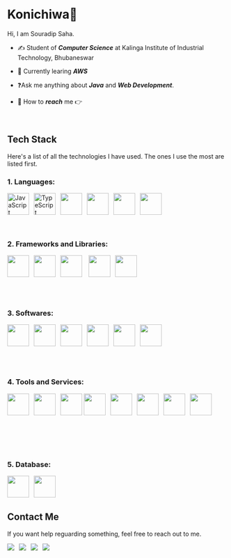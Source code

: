 <p>&nbsp;<p>

# **Konichiwa**👋

Hi, I am Souradip Saha.

- ✍️ Student of **_Computer Science_** at Kalinga Institute of Industrial Technology, Bhubaneswar

- 🔭 Currently learing **_AWS_**

- ❓Ask me anything about **_Java_** and **_Web Development_**.

- 📨 How to **_reach_** me 👉 

<p>&nbsp;</p>

## **Tech Stack**

Here's a list of all the technologies I have used. The ones I use the most are listed first.

### **1. Languages:**
<p>
<img height="50" src="https://cdn.jsdelivr.net/gh/devicons/devicon/icons/javascript/javascript-original.svg" alt="JavaScript" />&ensp;
<img height="50" src="https://cdn.jsdelivr.net/gh/devicons/devicon/icons/typescript/typescript-original.svg" alt="TypeScript" />&ensp;
<img height="50" src="https://cdn.jsdelivr.net/gh/devicons/devicon@latest/icons/html5/html5-original.svg" />&ensp;         
<img height="50" src="https://cdn.jsdelivr.net/gh/devicons/devicon@latest/icons/css3/css3-original.svg" />&ensp;  
<img height="50" src="https://cdn.jsdelivr.net/gh/devicons/devicon@latest/icons/c/c-original.svg" />&ensp;  
<img height="50" src="https://cdn.jsdelivr.net/gh/devicons/devicon/icons/java/java-original.svg" />&ensp;          
</p>&ensp;

### **2. Frameworks and Libraries:**

<p>
<img height="50" src="https://cdn.jsdelivr.net/gh/devicons/devicon/icons/react/react-original.svg" />&ensp;
<img height="50" src="https://cdn.jsdelivr.net/gh/devicons/devicon@latest/icons/tailwindcss/tailwindcss-original.svg" />&ensp;   
<img height="50" src="https://cdn.jsdelivr.net/gh/devicons/devicon@latest/icons/nextjs/nextjs-original.svg" /> &ensp;       
<img height="50" src="https://cdn.jsdelivr.net/gh/devicons/devicon/icons/nodejs/nodejs-original.svg" />&ensp;    
<i class="devicon-express-original"></i>             
<img height="50" src="https://cdn.jsdelivr.net/gh/devicons/devicon@latest/icons/redux/redux-original.svg" />&ensp;     
</p>

###### &nbsp;

### **3. Softwares:**

<p>
<img height="50" src="https://cdn.jsdelivr.net/gh/devicons/devicon/icons/vscode/vscode-original.svg"/>&ensp;
<img height="50" src="https://cdn.jsdelivr.net/gh/devicons/devicon@latest/icons/webstorm/webstorm-original.svg" />&ensp;        
<img height="50" src="https://cdn.jsdelivr.net/gh/devicons/devicon/icons/jetbrains/jetbrains-original.svg" />&ensp;
<img height="50" src="https://cdn.jsdelivr.net/gh/devicons/devicon@latest/icons/clion/clion-original.svg" />&ensp; 
<img height="50" src="https://cdn.jsdelivr.net/gh/devicons/devicon@latest/icons/intellij/intellij-original.svg" />&ensp;        
<img height="50" src="https://cdn.jsdelivr.net/gh/devicons/devicon@latest/icons/postman/postman-original.svg" />&ensp;     
</p>

###### &nbsp;

### **4. Tools and Services:**
<p>
<img height="50" src="https://cdn.jsdelivr.net/gh/devicons/devicon/icons/git/git-original.svg" />&ensp;
<img height="50" src="https://cdn.jsdelivr.net/gh/devicons/devicon/icons/firebase/firebase-plain.svg" />&ensp;
<img height="50" src="https://cdn.jsdelivr.net/gh/devicons/devicon@latest/icons/mongoose/mongoose-original-wordmark.svg" />
<img height="50" src="https://cdn.jsdelivr.net/gh/devicons/devicon@latest/icons/nodemon/nodemon-original.svg" />&ensp;
<img height="50" src="https://cdn.jsdelivr.net/gh/devicons/devicon/icons/npm/npm-original-wordmark.svg" />&ensp;
<img height="50" src="https://cdn.jsdelivr.net/gh/devicons/devicon/icons/yarn/yarn-original.svg" />&ensp;
<img height="50" src="https://cdn.jsdelivr.net/gh/devicons/devicon@latest/icons/pnpm/pnpm-original.svg" />&ensp;
<img height="50" src="https://cdn.jsdelivr.net/gh/devicons/devicon@latest/icons/linux/linux-original.svg" />&ensp;          
</p>

<p>&nbsp;</p>

###### &nbsp;

### **5. Database:**
<p>
<img height="50" src="https://cdn.jsdelivr.net/gh/devicons/devicon@latest/icons/mysql/mysql-original-wordmark.svg" />&ensp;    
<img height="50" src="https://cdn.jsdelivr.net/gh/devicons/devicon@latest/icons/mongodb/mongodb-plain-wordmark.svg" />&ensp;       
</p>

## **Contact Me**

If you want help reguarding something, feel free to reach out to me.

<p>
<a href="https://x.com/Souradi38877748" target="_blank" rel="noreferrer noopener"><img src="https://img.icons8.com/color/48/null/twitter-circled--v1.png"/></a>&ensp;
<a href="mailto:samyabratamaji334@gmail.com?body=Hey%20Samyabrata," target="_blank" rel="noreferrer noopener"><img src="https://img.icons8.com/color/48/null/gmail--v1.png"/></a>&ensp;
<a href="https://discordapp.com/users/programist_2278" target="_blank" rel="noreferrer noopener"><img src="https://img.icons8.com/color/48/null/discord--v2.png"/></a>&ensp;
<a href="https://www.instagram.com/souradip_2022/" target="_blank" rel="noreferrer noopener"><img src="https://img.icons8.com/fluency/48/null/instagram-new.png"/></a>&ensp;
</p>

<p>&nbsp;</p>
